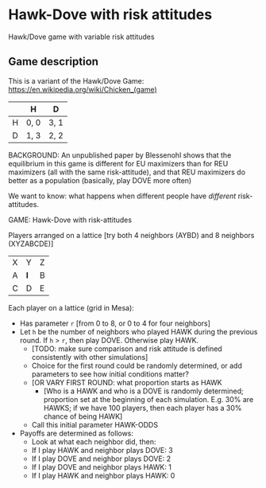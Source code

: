 # Hawk-Dove with risk attitudes

Hawk/Dove game with variable risk attitudes

## Game description

This is a variant of the Hawk/Dove Game: https://en.wikipedia.org/wiki/Chicken_(game)

| | H | D|
|-|-|-|
| H | 0, 0 | 3, 1|
| D |1, 3| 2, 2|

BACKGROUND: An unpublished paper by Blessenohl shows that the equilibrium in this game is different for EU maximizers than for REU maximizers (all with the same risk-attitude), and that REU maximizers do better as a population (basically, play DOVE more often)

We want to know: what happens when different people have _different_ risk-attitudes.

GAME: Hawk-Dove with risk-attitudes

Players arranged on a lattice [try both 4 neighbors (AYBD) and 8 neighbors (XYZABCDE)]

| | | |
|-|-|-|
| X | Y |Z |
|A | **I** |  B |
| C | D | E |

 
Each player on a lattice (grid in Mesa):
- Has parameter `r` [from 0 to 8, or 0 to 4 for four neighbors]
- Let `h` be the number of neighbors who played HAWK during the previous round. If `h` > `r`, then play DOVE. Otherwise play HAWK. 
  - [TODO: make sure comparison and risk attitude is defined consistently with other simulations]
  - Choice for the first round could be randomly determined, or add parameters to see how initial conditions matter?
  - [OR VARY FIRST ROUND: what proportion starts as HAWK
    - [Who is a HAWK and who is a DOVE is randomly determined; proportion set at the beginning of each simulation. E.g. 30% are HAWKS; if we have 100 players, then each player has a 30% chance of being HAWK]
   - Call this initial parameter HAWK-ODDS
- Payoffs are determined as follows:
   -  Look at what each neighbor did, then:
   -  If I play HAWK and neighbor plays DOVE: 3
   -  If I play DOVE and neighbor plays DOVE: 2
   -  If I play DOVE and neighbor plays HAWK: 1
   - If I play HAWK and neighbor plays HAWK: 0


